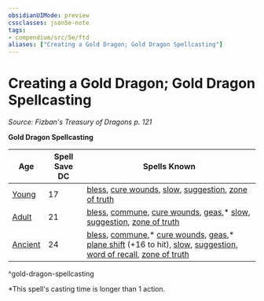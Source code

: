 ```yaml
---
obsidianUIMode: preview
cssclasses: json5e-note
tags:
- compendium/src/5e/ftd
aliases: ["Creating a Gold Dragon; Gold Dragon Spellcasting"]
---
```

# Creating a Gold Dragon; Gold Dragon Spellcasting
*Source: Fizban's Treasury of Dragons p. 121* 

**Gold Dragon Spellcasting**

| Age | Spell Save DC | Spells Known |
|-----|---------------|--------------|
| [Young](/2-Mechanics/CLI/bestiary/dragon/young-gold-dragon.md) | 17 | [bless](/2-Mechanics/CLI/spells/bless.md), [cure wounds](/2-Mechanics/CLI/spells/cure-wounds.md), [slow](/2-Mechanics/CLI/spells/slow.md), [suggestion](/2-Mechanics/CLI/spells/suggestion.md), [zone of truth](/2-Mechanics/CLI/spells/zone-of-truth.md) |
| [Adult](/2-Mechanics/CLI/bestiary/dragon/adult-gold-dragon.md) | 21 | [bless](/2-Mechanics/CLI/spells/bless.md), [commune](/2-Mechanics/CLI/spells/commune.md), [cure wounds](/2-Mechanics/CLI/spells/cure-wounds.md), [geas](/2-Mechanics/CLI/spells/geas.md),* [slow](/2-Mechanics/CLI/spells/slow.md), [suggestion](/2-Mechanics/CLI/spells/suggestion.md), [zone of truth](/2-Mechanics/CLI/spells/zone-of-truth.md) |
| [Ancient](/2-Mechanics/CLI/bestiary/dragon/ancient-gold-dragon.md) | 24 | [bless](/2-Mechanics/CLI/spells/bless.md), [commune](/2-Mechanics/CLI/spells/commune.md),* [cure wounds](/2-Mechanics/CLI/spells/cure-wounds.md), [geas](/2-Mechanics/CLI/spells/geas.md),* [plane shift](/2-Mechanics/CLI/spells/plane-shift.md) (+16 to hit), [slow](/2-Mechanics/CLI/spells/slow.md), [suggestion](/2-Mechanics/CLI/spells/suggestion.md), [word of recall](/2-Mechanics/CLI/spells/word-of-recall.md), [zone of truth](/2-Mechanics/CLI/spells/zone-of-truth.md) |
^gold-dragon-spellcasting

*This spell's casting time is longer than 1 action.
